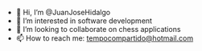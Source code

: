 - 👋 Hi, I’m @JuanJoseHidalgo
- 👀 I’m interested in software development
- 💞️ I’m looking to collaborate on chess applications
- 📫 How to reach me: tempocompartido@hotmail.com

<!---
JuanJoseHidalgo/JuanJoseHidalgo is a ✨ special ✨ repository because its `README.md` (this file) appears on your GitHub profile.
You can click the Preview link to take a look at your changes.
--->
